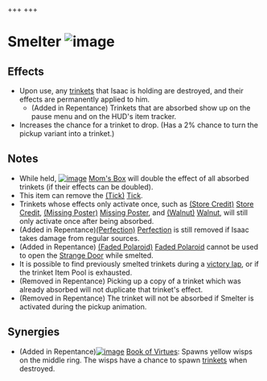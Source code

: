 +++
+++

 # Smelter ![image](/image/Smelter.png) 

Effects
---------


* Upon use, any [trinkets](/wiki/Trinket "Trinket") that Isaac is holding are destroyed, and their effects are permanently applied to him.
	+ (Added in Repentance) Trinkets that are absorbed show up on the pause menu and on the HUD's item tracker.
* Increases the chance for a trinket to drop. (Has a 2% chance to turn the pickup variant into a trinket.)


Notes
-------


* While held, [![image](/image/Mom%27s_Box.png)](/wiki/Mom%27s_Box "Mom's Box") [Mom's Box](/wiki/Mom%27s_Box "Mom's Box") will double the effect of all absorbed trinkets (if their effects can be doubled).
* This item can remove the [(Tick)](/wiki/Tick "Tick") [Tick](/wiki/Tick "Tick").
* Trinkets whose effects only activate once, such as [(Store Credit)](/wiki/Store_Credit "Store Credit") [Store Credit](/wiki/Store_Credit "Store Credit"), [(Missing Poster)](/wiki/Missing_Poster "Missing Poster") [Missing Poster](/wiki/Missing_Poster "Missing Poster"), and [(Walnut)](/wiki/Walnut "Walnut") [Walnut](/wiki/Walnut "Walnut"), will still only activate once after being absorbed.
* (Added in Repentance)[(Perfection)](/wiki/Perfection "Perfection") [Perfection](/wiki/Perfection "Perfection") is still removed if Isaac takes damage from regular sources.
* (Added in Repentance) [(Faded Polaroid)](/wiki/Faded_Polaroid "Faded Polaroid") [Faded Polaroid](/wiki/Faded_Polaroid "Faded Polaroid") cannot be used to open the [Strange Door](/wiki/A_Strange_Door "A Strange Door") while smelted.
* It is possible to find previously smelted trinkets during a [victory lap](/wiki/Victory_Lap "Victory Lap"), or if the trinket Item Pool is exhausted.
* (Removed in Repentance) Picking up a copy of a trinket which was already absorbed will not duplicate that trinket's effect.
* (Removed in Repentance) The trinket will not be absorbed if Smelter is activated during the pickup animation.


Synergies
-----------


* (Added in Repentance)[![image](/image/Book_of_Virtues.png)](/wiki/Book_of_Virtues "Book of Virtues") [Book of Virtues](/wiki/Book_of_Virtues "Book of Virtues"): Spawns yellow wisps on the middle ring. The wisps have a chance to spawn [trinkets](/wiki/Trinket "Trinket") when destroyed.


